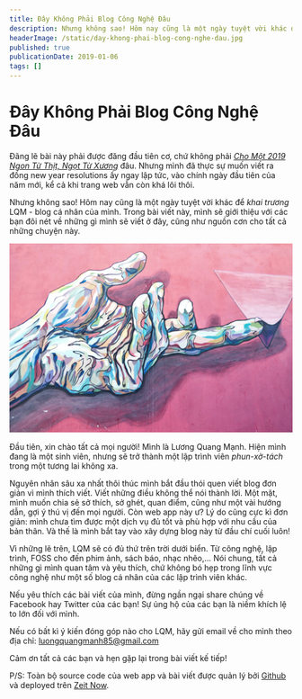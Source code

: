 ```yaml
---
title: Đây Không Phải Blog Công Nghệ Đâu
description: Nhưng không sao! Hôm nay cũng là một ngày tuyệt vời khác để *khai trương* LQM - blog cá nhân của mình. Trong bài viết này, mình sẽ giới thiệu với các bạn đôi nét về những gì mình sẽ viết ở đây, cũng như nguồn cơn cho tất cả những chuyện này.
headerImage: /static/day-khong-phai-blog-cong-nghe-dau.jpg
published: true
publicationDate: 2019-01-06
tags: []
---
```


# Đây Không Phải Blog Công Nghệ Đâu

Đãng lẽ bài này phải được đăng đầu tiên cơ, chứ không phải [_Cho Một 2019 Ngon Từ Thịt, Ngọt Từ Xương_](/posts/cho-mot-2019-ngon-tu-thit-ngot-tu-xuong) đâu. Nhưng mình đã thực sự muốn viết ra đống new year resolutions ấy ngay lập tức, vào chính ngày đầu tiên của năm mới, kể cả khi trang web vẫn còn khá lôi thôi.

Nhưng không sao! Hôm nay cũng là một ngày tuyệt vời khác để _khai trương_ LQM - blog cá nhân của mình. Trong bài viết này, mình sẽ giới thiệu với các bạn đôi nét về những gì mình sẽ viết ở đây, cũng như nguồn cơn cho tất cả những chuyện này.

![Header Image](/static/day-khong-phai-blog-cong-nghe-dau.jpg)

Đầu tiên, xin chào tất cả mọi người! Mình là Lương Quang Mạnh. Hiện mình đang là một sinh viên, nhưng sẽ trở thành một lập trình viên _phun-xờ-tách_ trong một tương lai không xa.

Nguyên nhân sâu xa nhất thôi thúc mình bắt đầu thói quen viết blog đơn giản vì mình thích viết. Viết những điều không thể nói thành lời. Một mặt, mình muốn chia sẻ sở thích, sở ghét, quan điểm, cũng như một vài hướng dẫn, gợi ý thú vị đến mọi người. Còn web app này ư? Lý do cũng cực kì đơn giản: mình chưa tìm được một dịch vụ đủ tốt và phù hợp với nhu cầu của bản thân. Và thế là mình bắt tay vào xây dựng blog này từ đầu chí cuối luôn!

Vì những lẽ trên, LQM sẽ có đủ thứ trên trời dưới biển. Từ công nghệ, lập trình, FOSS cho đến phim ảnh, sách báo, nhạc nhẽo,... Nói chung, tất cả những gì mình quan tâm và yêu thích, chứ không bó hẹp trong lĩnh vực công nghệ như một số blog cá nhân của các lập trình viên khác.

Nếu yêu thích các bài viết của mình, đừng ngần ngại share chúng về Facebook hay Twitter của các bạn! Sự ủng hộ của các bạn là niềm khích lệ to lớn đối với mình.

Nếu có bất kì ý kiến đóng góp nào cho LQM, hãy gửi email về cho mình theo địa chỉ: luongquangmanh85@gmail.com

Cảm ơn tất cả các bạn và hẹn gặp lại trong bài viết kế tiếp!

P/S: Toàn bộ source code của web app và bài viết được quản lý bởi [Github](https://github.com/lqmanh/lqm) và deployed trên [Zeit Now](https://zeit.co/).
